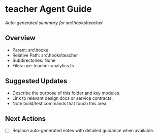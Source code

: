 ﻿# teacher Agent Guide
*Auto-generated summary for src\hooks\teacher*

## Overview
- Parent: src\hooks
- Relative Path: src\hooks\teacher
- Subdirectories: None
- Files: use-teacher-analytics.ts

## Suggested Updates
- Describe the purpose of this folder and key modules.
- Link to relevant design docs or service contracts.
- Note build/test commands that touch this area.

## Next Actions
- [ ] Replace auto-generated notes with detailed guidance when available.
